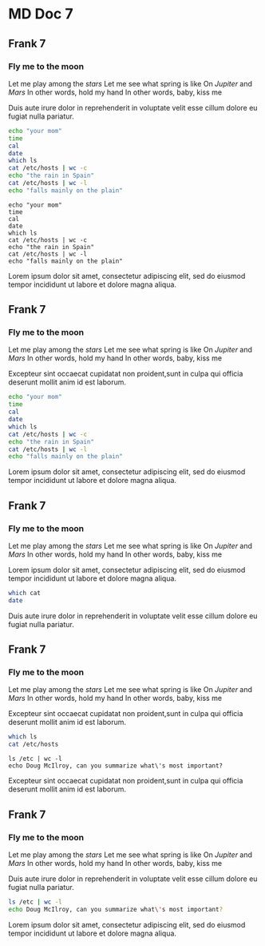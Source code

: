 # MD Doc 7
## Frank 7

### Fly me to the __moon__

Let me play among the _stars_
Let me see what spring is like
On _Jupiter_ and _Mars_
In other words, hold my hand
In other words, baby, kiss me

Duis aute irure dolor in reprehenderit in voluptate velit esse cillum dolore eu
fugiat nulla pariatur.

<!-- @Lithium491 @test -->
```sh
echo "your mom"
time
cal
date
which ls
cat /etc/hosts | wc -c
echo "the rain in Spain"
cat /etc/hosts | wc -l
echo "falls mainly on the plain"
```

```
echo "your mom"
time
cal
date
which ls
cat /etc/hosts | wc -c
echo "the rain in Spain"
cat /etc/hosts | wc -l
echo "falls mainly on the plain"
```
Lorem ipsum dolor sit amet, consectetur adipiscing elit, sed do eiusmod tempor
incididunt ut labore et dolore magna aliqua.

## Frank 7

### Fly me to the __moon__

Let me play among the _stars_
Let me see what spring is like
On _Jupiter_ and _Mars_
In other words, hold my hand
In other words, baby, kiss me

Excepteur sint occaecat cupidatat non proident,sunt in culpa qui officia
deserunt mollit anim id est laborum.

```sh
echo "your mom"
time
cal
date
which ls
cat /etc/hosts | wc -c
echo "the rain in Spain"
cat /etc/hosts | wc -l
echo "falls mainly on the plain"
```
Lorem ipsum dolor sit amet, consectetur adipiscing elit, sed do eiusmod tempor
incididunt ut labore et dolore magna aliqua.

## Frank 7

### Fly me to the __moon__

Let me play among the _stars_
Let me see what spring is like
On _Jupiter_ and _Mars_
In other words, hold my hand
In other words, baby, kiss me

Lorem ipsum dolor sit amet, consectetur adipiscing elit, sed do eiusmod tempor
incididunt ut labore et dolore magna aliqua.

```sh
which cat
date
```
Duis aute irure dolor in reprehenderit in voluptate velit esse cillum dolore eu
fugiat nulla pariatur.

## Frank 7

### Fly me to the __moon__

Let me play among the _stars_
Let me see what spring is like
On _Jupiter_ and _Mars_
In other words, hold my hand
In other words, baby, kiss me

Excepteur sint occaecat cupidatat non proident,sunt in culpa qui officia
deserunt mollit anim id est laborum.

```sh
which ls
cat /etc/hosts
```

```
ls /etc | wc -l
echo Doug McIlroy, can you summarize what\'s most important?
```
Excepteur sint occaecat cupidatat non proident,sunt in culpa qui officia
deserunt mollit anim id est laborum.

## Frank 7

### Fly me to the __moon__

Let me play among the _stars_
Let me see what spring is like
On _Jupiter_ and _Mars_
In other words, hold my hand
In other words, baby, kiss me

Duis aute irure dolor in reprehenderit in voluptate velit esse cillum dolore eu
fugiat nulla pariatur.

<!-- @Yttrium190 @test -->
```sh
ls /etc | wc -l
echo Doug McIlroy, can you summarize what\'s most important?
```
Lorem ipsum dolor sit amet, consectetur adipiscing elit, sed do eiusmod tempor
incididunt ut labore et dolore magna aliqua.
